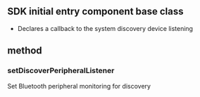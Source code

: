 ##  SDK initial entry component base class
- Declares a callback to the system discovery device listening

## method
### setDiscoverPeripheralListener
Set Bluetooth peripheral monitoring for discovery
